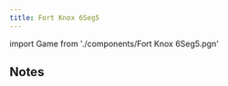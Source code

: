 ```yaml
---
title: Fort Knox 6Seg5
---
```


import Game from './components/Fort Knox 6Seg5.pgn'

## Notes

<Game/>
